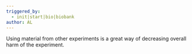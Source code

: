 ```yaml
---
triggered_by:
  - init|start|bio|biobank
author: AL
---
```

Using material from other experiments is a great way of decreasing overall harm of the experiment.
